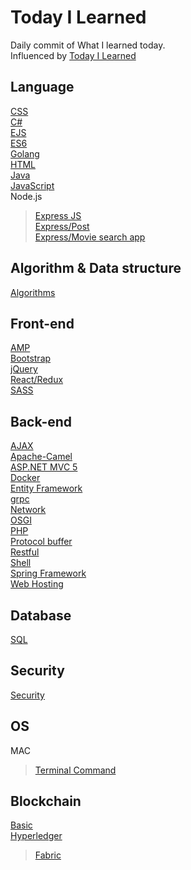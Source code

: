 # Today I Learned
Daily commit of What I learned today.<br>
Influenced by [Today I Learned](https://github.com/thoughtbot/til)

## Language
[CSS](https://github.com/reoim/TIL/blob/master/CSS.md)<br>
[C#](https://github.com/reoim/TIL/tree/master/C%23)<br>
[EJS](https://github.com/reoim/TIL/tree/master/WebDevBootcamp/EJSexercise)<br>
[ES6](https://github.com/reoim/TIL/tree/master/JavaScript/ES6.md)<br>
[Golang](https://github.com/reoim/TIL/tree/master/Go)<br>
[HTML](https://github.com/reoim/TIL/tree/master/HTML)<br>
[Java](https://github.com/reoim/TIL/tree/master/Java)<br>
[JavaScript](https://github.com/reoim/TIL/tree/master/JavaScript)<br>
Node.js
>[Express JS](https://github.com/reoim/TIL/blob/master/ExpressJS.md)<br>
>[Express/Post](https://github.com/reoim/TIL/tree/master/WebDevBootcamp/PostRequestDemo)<br>
>[Express/Movie search app](https://github.com/reoim/TIL/tree/master/WebDevBootcamp/APIs/MovieSearchApp)<br>

## Algorithm & Data structure
[Algorithms](https://github.com/reoim/Algorithm)<br>

## Front-end
[AMP](https://github.com/reoim/TIL/tree/master/AMP)<br>
[Bootstrap](https://github.com/reoim/TIL/blob/master/Bootstrap.md)<br>
[jQuery](https://github.com/reoim/TIL/tree/master/jQuery.md)<br>
[React/Redux](https://github.com/reoim/TIL/tree/master/React-Redux)<br>
[SASS](https://github.com/reoim/TIL/blob/master/SASS.md)<br>

## Back-end
[AJAX](https://github.com/reoim/TIL/blob/master/AJAX.md)<br>
[Apache-Camel](https://github.com/reoim/TIL/tree/master/Apache-Camel)<br>
[ASP.NET MVC 5](https://github.com/reoim/TIL/tree/master/ASP.NET%20MVC%205)<br>
[Docker](https://github.com/reoim/TIL/blob/master/Docker.md)<br>
[Entity Framework](https://github.com/reoim/TIL/blob/master/ASP.NET%20MVC%205/Entity%20Framework.md)<br>
[grpc](https://github.com/reoim/TIL/blob/master/grpc.md)<br>
[Network](https://github.com/reoim/TIL/tree/master/Network)<br>
[OSGI](https://github.com/reoim/TIL/blob/master/OSGI.md)<br>
[PHP](https://github.com/reoim/TIL/tree/master/PHP)<br>
[Protocol buffer](https://github.com/reoim/TIL/blob/master/protocol-buffer.md)<br>
[Restful](https://github.com/reoim/TIL/blob/master/RESTful.md)<br>
[Shell](https://github.com/reoim/TIL/blob/master/shell.md)<br>
[Spring Framework](https://github.com/reoim/TIL/tree/master/Java/Spring)<br>
[Web Hosting](https://github.com/reoim/TIL/blob/master/Web%20Hosting.md)<br>

## Database

[SQL](https://github.com/reoim/TIL/blob/master/SQL.md)

## Security

[Security](https://github.com/reoim/TIL/tree/master/Security)


## OS
MAC
>[Terminal Command](https://github.com/reoim/TIL/blob/master/terminal.md)


## Blockchain
[Basic](https://github.com/reoim/TIL/blob/master/BlockChain/basic.md)<br>
[Hyperledger](https://github.com/reoim/TIL/tree/master/BlockChain/Hyperledger)
>[Fabric](https://github.com/reoim/TIL/tree/master/BlockChain/Hyperledger/Fabric)
